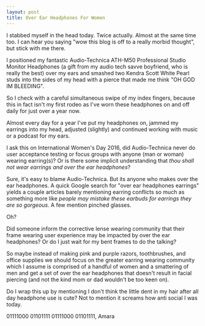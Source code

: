 ```yaml
---
layout: post
title: Over Ear Headphones For Women
---
```


I stabbed myself in the head today. Twice actually. Almost at the same time too. I can hear you saying "wow this blog is off to a really morbid thought", but stick with me there. 

I positioned my fantastic Audio-Technica ATH-M50 Professional Studio Monitor Headphones (a gift from my audio tech savve boyfriend, who is really the best) over my ears and smashed two Kendra Scott White Pearl studs into the sides of my head with a pierce that made me think "OH GOD IM BLEEDING". 

So I check with a careful simultaneous swipe of my index fingers, because this in fact isn't my first rodeo as I've worn these headphones on and off daily for just over a year now. 

Almost every day for a year I've put my headphones on, jammed my earrings into my head, adjusted (slightly) and continued working with music or a podcast for my ears. 

I ask this on International Women's Day 2016, did Audio-Technica never do user acceptance testing or focus groups with anyone (man or woman) wearing earring(s)? Or is there some implicit understanding that *thou shall not wear earrings and over the ear headphones*? 

Sure, it's easy to blame Audio-Technica. But its anyone who makes over the ear headphones. A quick Google search for "over ear headphones earrings" yields a couple articles barely mentioning earring conflicts so much as something more like *people may mistake these earbuds for earrings they are so gorgeous*. A few mention pinched glasses. 

Oh?

Did someone inform the corrective lense wearing community that their frame wearing user experience may be impacted by over the ear headphones? Or do I just wait for my bent frames to do the talking?

So maybe instead of making pink and purple razors, toothbrushes, and office supplies we should focus on the greater earring wearing community which I assume is comprised of a handful of women and a smattering of men and get a set of over the ear headphones that doesn't result in facial piercing (and not the kind mom or dad wouldn't be too keen on). 

Do I wrap this up by mentioning I don't think the little dent in my hair after all day headphone use is cute? Not to mention it screams how anti social I was today.

01111000 01101111 01111000 01101111,
Amara
